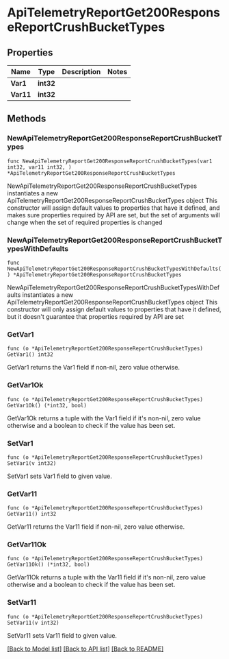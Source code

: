 # ApiTelemetryReportGet200ResponseReportCrushBucketTypes

## Properties

Name | Type | Description | Notes
------------ | ------------- | ------------- | -------------
**Var1** | **int32** |  | 
**Var11** | **int32** |  | 

## Methods

### NewApiTelemetryReportGet200ResponseReportCrushBucketTypes

`func NewApiTelemetryReportGet200ResponseReportCrushBucketTypes(var1 int32, var11 int32, ) *ApiTelemetryReportGet200ResponseReportCrushBucketTypes`

NewApiTelemetryReportGet200ResponseReportCrushBucketTypes instantiates a new ApiTelemetryReportGet200ResponseReportCrushBucketTypes object
This constructor will assign default values to properties that have it defined,
and makes sure properties required by API are set, but the set of arguments
will change when the set of required properties is changed

### NewApiTelemetryReportGet200ResponseReportCrushBucketTypesWithDefaults

`func NewApiTelemetryReportGet200ResponseReportCrushBucketTypesWithDefaults() *ApiTelemetryReportGet200ResponseReportCrushBucketTypes`

NewApiTelemetryReportGet200ResponseReportCrushBucketTypesWithDefaults instantiates a new ApiTelemetryReportGet200ResponseReportCrushBucketTypes object
This constructor will only assign default values to properties that have it defined,
but it doesn't guarantee that properties required by API are set

### GetVar1

`func (o *ApiTelemetryReportGet200ResponseReportCrushBucketTypes) GetVar1() int32`

GetVar1 returns the Var1 field if non-nil, zero value otherwise.

### GetVar1Ok

`func (o *ApiTelemetryReportGet200ResponseReportCrushBucketTypes) GetVar1Ok() (*int32, bool)`

GetVar1Ok returns a tuple with the Var1 field if it's non-nil, zero value otherwise
and a boolean to check if the value has been set.

### SetVar1

`func (o *ApiTelemetryReportGet200ResponseReportCrushBucketTypes) SetVar1(v int32)`

SetVar1 sets Var1 field to given value.


### GetVar11

`func (o *ApiTelemetryReportGet200ResponseReportCrushBucketTypes) GetVar11() int32`

GetVar11 returns the Var11 field if non-nil, zero value otherwise.

### GetVar11Ok

`func (o *ApiTelemetryReportGet200ResponseReportCrushBucketTypes) GetVar11Ok() (*int32, bool)`

GetVar11Ok returns a tuple with the Var11 field if it's non-nil, zero value otherwise
and a boolean to check if the value has been set.

### SetVar11

`func (o *ApiTelemetryReportGet200ResponseReportCrushBucketTypes) SetVar11(v int32)`

SetVar11 sets Var11 field to given value.



[[Back to Model list]](../README.md#documentation-for-models) [[Back to API list]](../README.md#documentation-for-api-endpoints) [[Back to README]](../README.md)


